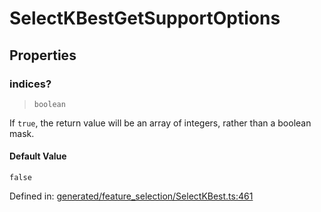 # SelectKBestGetSupportOptions

## Properties

### indices?

> `boolean`

If `true`, the return value will be an array of integers, rather than a boolean mask.

#### Default Value

`false`

Defined in:  [generated/feature\_selection/SelectKBest.ts:461](https://github.com/transitive-bullshit/scikit-learn-ts/blob/b59c1ff/packages/sklearn/src/generated/feature_selection/SelectKBest.ts#L461)
